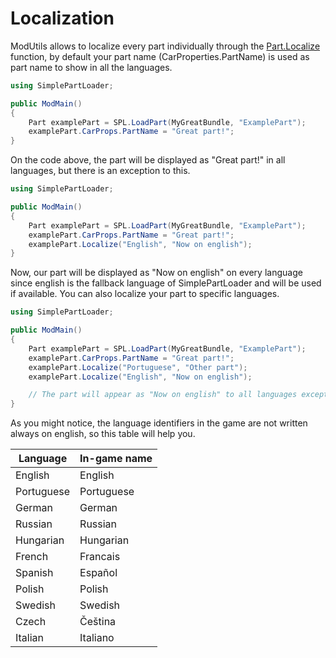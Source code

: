 # Localization

ModUtils allows to localize every part individually through the [Part.Localize](api/part/localize.md) function, by default your part name (CarProperties.PartName) is used as part name to show in all the languages.

```csharp
using SimplePartLoader;

public ModMain()
{
    Part examplePart = SPL.LoadPart(MyGreatBundle, "ExamplePart");
    examplePart.CarProps.PartName = "Great part!";
}
```

On the code above, the part will be displayed as "Great part!" in all languages, but there is an exception to this.
```csharp
using SimplePartLoader;

public ModMain()
{
    Part examplePart = SPL.LoadPart(MyGreatBundle, "ExamplePart");
    examplePart.CarProps.PartName = "Great part!";
    examplePart.Localize("English", "Now on english");
}
```

Now, our part will be displayed as "Now on english" on every language since english is the fallback language of SimplePartLoader and will be used if available. You can also localize your part to specific languages.

```csharp
using SimplePartLoader;

public ModMain()
{
    Part examplePart = SPL.LoadPart(MyGreatBundle, "ExamplePart");
    examplePart.CarProps.PartName = "Great part!";
    examplePart.Localize("Portuguese", "Other part");
    examplePart.Localize("English", "Now on english");

    // The part will appear as "Now on english" to all languages except portuguese since it will be shown as "Other part".
}
```

As you might notice, the language identifiers in the game are not written always on english, so this table will help you.

Language | In-game name
------- | ----------
English | English
Portuguese | Portuguese
German | German
Russian | Russian
Hungarian | Hungarian
French | Francais
Spanish | Español
Polish | Polish
Swedish | Swedish
Czech | Čeština
Italian | Italiano